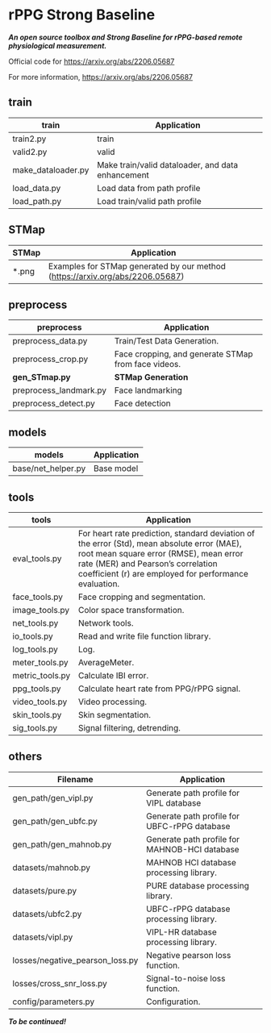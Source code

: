 # rPPG Strong Baseline
***An open source toolbox and Strong Baseline for rPPG-based remote physiological measurement.***

Official code for https://arxiv.org/abs/2206.05687

For more information, https://arxiv.org/abs/2206.05687

## train 

|  train   | Application  |
|  ----  | ----  |
| train2.py          | train |
| valid2.py          | valid |
| make_dataloader.py | Make train/valid dataloader, and data enhancement |
| load_data.py | Load data from path profile |
| load_path.py | Load train/valid path profile |

## STMap

|  STMap   | Application  |
|  ----  | ----  |
| *.png              | Examples for STMap generated by our method (https://arxiv.org/abs/2206.05687) |

## preprocess

|  preprocess   | Application  |
|  ----  | ----  |
| preprocess_data.py  | Train/Test Data Generation. |
| preprocess_crop.py | Face cropping, and generate STMap from face videos. |
| **gen_STmap.py** | **STMap Generation** |
| preprocess_landmark.py | Face landmarking |
| preprocess_detect.py   | Face detection |

## models

|  models   | Application  |
|  ----  | ----  |
|  base/net_helper.py      |    Base model   |

## tools

|  tools   | Application  |
|  ----  | ----  |
| eval_tools.py  | For heart rate prediction, standard deviation of the error (Std), mean absolute error (MAE), root mean square error (RMSE), mean error rate (MER) and Pearson’s correlation coefficient (r) are employed for performance evaluation. |
| face_tools.py  | Face cropping and segmentation. |
| image_tools.py | Color space transformation. |
| net_tools.py | Network tools. |
| io_tools.py    | Read and write file function library. |
| log_tools.py   | Log. |
| meter_tools.py | AverageMeter. |
| metric_tools.py | Calculate IBI error. |
| ppg_tools.py | Calculate heart rate from PPG/rPPG signal. |
| video_tools.py | Video processing. |
| skin_tools.py | Skin segmentation. |
| sig_tools.py  | Signal filtering, detrending. |

## others

|  Filename   | Application  |
|  ----  | ----  |
| gen_path/gen_vipl.py | Generate path profile for VIPL database |
| gen_path/gen_ubfc.py | Generate path profile for UBFC-rPPG database |
| gen_path/gen_mahnob.py | Generate path profile for MAHNOB-HCI database |
| datasets/mahnob.py | MAHNOB HCI database processing library. |
| datasets/pure.py   | PURE database processing library. |
| datasets/ubfc2.py  | UBFC-rPPG database processing library. |
| datasets/vipl.py   | VIPL-HR database processing library. |
| losses/negative_pearson_loss.py | Negative pearson loss function. |
| losses/cross_snr_loss.py | Signal-to-noise loss function. |
| config/parameters.py | Configuration. |


***To be continued!***
